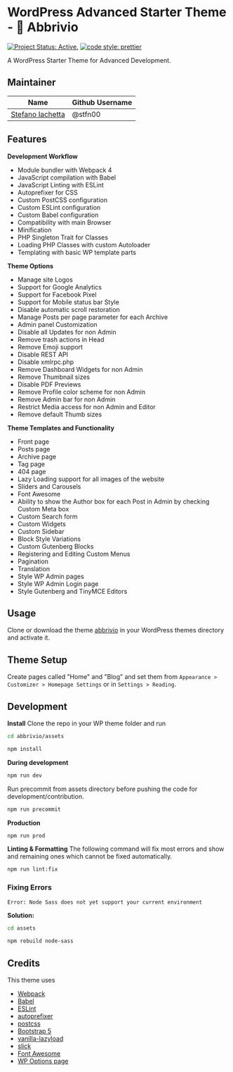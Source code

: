 
# WordPress Advanced Starter Theme - 🎨 Abbrivio

[![Project Status: Active.](https://www.repostatus.org/badges/latest/active.svg)](https://www.repostatus.org/#active)  [![code style: prettier](https://img.shields.io/badge/code_style-prettier-ff69b4.svg?style=flat-square)](https://github.com/prettier/prettier)

A WordPress Starter Theme for Advanced Development.



## Maintainer

| Name                                          | Github Username |
| --------------------------------------------- | --------------- |
| [Stefano Iachetta](https://www.stfn-dev.com/) | @stfn00         |



## Features

**Development Workflow**
- Module bundler with Webpack 4
- JavaScript compilation with Babel
- JavaScript Linting with ESLint
- Autoprefixer for CSS
- Custom PostCSS configuration
- Custom ESLint configuration
- Custom Babel configuration
- Compatibility with main Browser
- Minification
- PHP Singleton Trait for Classes
- Loading PHP Classes with custom Autoloader
- Templating with basic WP template parts

**Theme Options**
- Manage site Logos
- Support for Google Analytics
- Support for Facebook Pixel
- Support for Mobile status bar Style
- Disable automatic scroll restoration
- Manage Posts per page parameter for each Archive
- Admin panel Customization
- Disable all Updates for non Admin
- Remove trash actions in Head
- Remove Emoji support
- Disable REST API
- Disable xmlrpc.php
- Remove Dashboard Widgets for non Admin
- Remove Thumbnail sizes
- Disable PDF Previews
- Remove Profile color scheme for non Admin
- Remove Admin bar for non Admin
- Restrict Media access for non Admin and Editor
- Remove default Thumb sizes

**Theme Templates and Functionality**
- Front page
- Posts page
- Archive page
- Tag page
- 404 page
- Lazy Loading support for all images of the website
- Sliders and Carousels
- Font Awesome
- Ability to show the Author box for each Post in Admin by checking Custom Meta box
- Custom Search form
- Custom Widgets
- Custom Sidebar
- Block Style Variations
- Custom Gutenberg Blocks
- Registering and Editing Custom Menus
- Pagination
- Translation
- Style WP Admin pages
- Style WP Admin Login page
- Style Gutenberg and TinyMCE Editors



## Usage

Clone or download the theme [abbrivio](https://github.com/stfn00/abbrivio) in your WordPress themes directory and activate it.



## Theme Setup

Create pages called "Home" and "Blog" and set them from `Appearance > Customizer > Homepage Settings` or in `Settings > Reading`.



## Development

**Install**
Clone the repo in your WP theme folder and run
```bash
cd abbrivio/assets
```
```bash
npm install
```

**During development**
```bash
npm run dev
```
Run precommit from assets directory before pushing the code for development/contribution.
```bash
npm run precommit
```

**Production**
```bash
npm run prod
```

**Linting & Formatting**
The following command will fix most errors and show and remaining ones which cannot be fixed automatically.
```bash
npm run lint:fix
```

### Fixing Errors

```bash
Error: Node Sass does not yet support your current environment
```

**Solution:**
```bash
cd assets
```
```bash
npm rebuild node-sass
```



## Credits

This theme uses
- [Webpack](https://webpack.js.org/)
- [Babel](https://babeljs.io/)
- [ESLint](https://eslint.org/)
- [autoprefixer](https://github.com/postcss/autoprefixer)
- [postcss](https://github.com/postcss/postcss)
- [Bootstrap 5](https://getbootstrap.com/docs/5.0/getting-started/introduction/)
- [vanilla-lazyload](https://github.com/verlok/vanilla-lazyload)
- [slick](https://github.com/kenwheeler/slick)
- [Font Awesome](https://fontawesome.com/)
- [WP Options page](https://github.com/jeremyHixon/RationalOptionPages)
